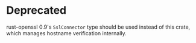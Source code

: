# Deprecated

rust-openssl 0.9's `SslConnector` type should be used instead of this crate, which manages hostname verification internally.
